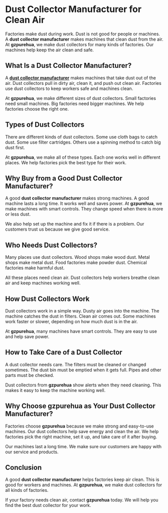 

<h1><strong>Dust Collector Manufacturer for Clean Air</strong></h1>
<p><span style="font-weight: 400;">Factories make dust during work. Dust is not good for people or machines. A </span><strong>dust collector manufacturer</strong><span style="font-weight: 400;"> makes machines that clean dust from the air. At </span><strong>gzpurehua</strong><span style="font-weight: 400;">, we make dust collectors for many kinds of factories. Our machines help keep the air clean and safe.</span></p>
<h2><strong>What Is a Dust Collector Manufacturer?</strong></h2>
<p><span style="font-weight: 400;">A </span><a href="https://gzpurehua.com/product-category/industrial-dust-collector/"><strong>dust collector manufacturer</strong></a><span style="font-weight: 400;"> makes machines that take dust out of the air. Dust collectors pull in dirty air, clean it, and push out clean air. Factories use dust collectors to keep workers safe and machines clean.</span></p>
<p><span style="font-weight: 400;">At </span><strong>gzpurehua</strong><span style="font-weight: 400;">, we make different sizes of dust collectors. Small factories need small machines. Big factories need bigger machines. We help factories choose the right one.</span></p>
<h2><strong>Types of Dust Collectors</strong></h2>
<p><span style="font-weight: 400;">There are different kinds of dust collectors. Some use cloth bags to catch dust. Some use filter cartridges. Others use a spinning method to catch big dust first.</span></p>
<p><span style="font-weight: 400;">At </span><strong>gzpurehua</strong><span style="font-weight: 400;">, we make all of these types. Each one works well in different places. We help factories pick the best type for their work.</span></p>
<h2><strong>Why Buy from a Good Dust Collector Manufacturer?</strong></h2>
<p><span style="font-weight: 400;">A good </span><strong>dust collector manufacturer</strong><span style="font-weight: 400;"> makes strong machines. A good machine lasts a long time. It works well and saves power. At </span><strong>gzpurehua</strong><span style="font-weight: 400;">, we make machines with smart controls. They change speed when there is more or less dust.</span></p>
<p><span style="font-weight: 400;">We also help set up the machine and fix it if there is a problem. Our customers trust us because we give good service.</span></p>
<h2><strong>Who Needs Dust Collectors?</strong></h2>
<p><span style="font-weight: 400;">Many places use dust collectors. Wood shops make wood dust. Metal shops make metal dust. Food factories make powder dust. Chemical factories make harmful dust.</span></p>
<p><span style="font-weight: 400;">All these places need clean air. Dust collectors help workers breathe clean air and keep machines working well.</span></p>
<h2><strong>How Dust Collectors Work</strong></h2>
<p><span style="font-weight: 400;">Dust collectors work in a simple way. Dusty air goes into the machine. The machine catches the dust in filters. Clean air comes out. Some machines work faster or slower, depending on how much dust is in the air.</span></p>
<p><span style="font-weight: 400;">At </span><strong>gzpurehua</strong><span style="font-weight: 400;">, many machines have smart controls. They are easy to use and help save power.</span></p>
<h2><strong>How to Take Care of a Dust Collector</strong></h2>
<p><span style="font-weight: 400;">A dust collector needs care. The filters must be cleaned or changed sometimes. The dust bin must be emptied when it gets full. Pipes and other parts must be checked.</span></p>
<p><span style="font-weight: 400;">Dust collectors from </span><strong>gzpurehua</strong><span style="font-weight: 400;"> show alerts when they need cleaning. This makes it easy to keep the machine working well.</span></p>
<h2><strong>Why Choose gzpurehua as Your Dust Collector Manufacturer?</strong></h2>
<p><span style="font-weight: 400;">Factories choose </span><strong>gzpurehua</strong><span style="font-weight: 400;"> because we make strong and easy-to-use machines. Our dust collectors help save energy and clean the air. We help factories pick the right machine, set it up, and take care of it after buying.</span></p>
<p><span style="font-weight: 400;">Our machines last a long time. We make sure our customers are happy with our service and products.</span></p>
<h2><strong>Conclusion</strong></h2>
<p><span style="font-weight: 400;">A good </span><strong>dust collector manufacturer</strong><span style="font-weight: 400;"> helps factories keep air clean. This is good for workers and machines. At </span><strong>gzpurehua</strong><span style="font-weight: 400;">, we make dust collectors for all kinds of factories.</span></p>
<p><span style="font-weight: 400;">If your factory needs clean air, contact </span><strong>gzpurehua</strong><span style="font-weight: 400;"> today. We will help you find the best dust collector for your work.</span></p>
<p><br /><br /></p>
